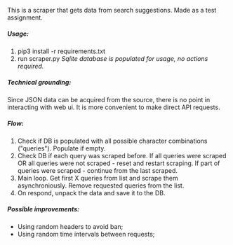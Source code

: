 This is a scraper that gets data from search suggestions. Made as a test assignment.

##### Usage:
1. pip3 install -r requirements.txt 
2. run scraper.py
_Sqlite database is populated for usage, no actions required._


##### Technical grounding:
Since JSON data can be acquired from the source, there is no point in interacting with web ui. It is more convenient to make direct API requests.


##### Flow:
1. Check if DB is populated with all possible character combinations ("queries"). Populate if empty.
2. Check DB if each query was scraped before. If all queries were scraped OR all queries were not scraped - reset and restart scraping. If part of queries were scraped - continue from the last scraped.
3. Main loop. Get first X queries from list and scrape them asynchroniously. Remove requested queries from the list.
4. On respond, unpack the data and save it to the DB.


##### Possible improvements:
* Using random headers to avoid ban;
* Using random time intervals between requests;
